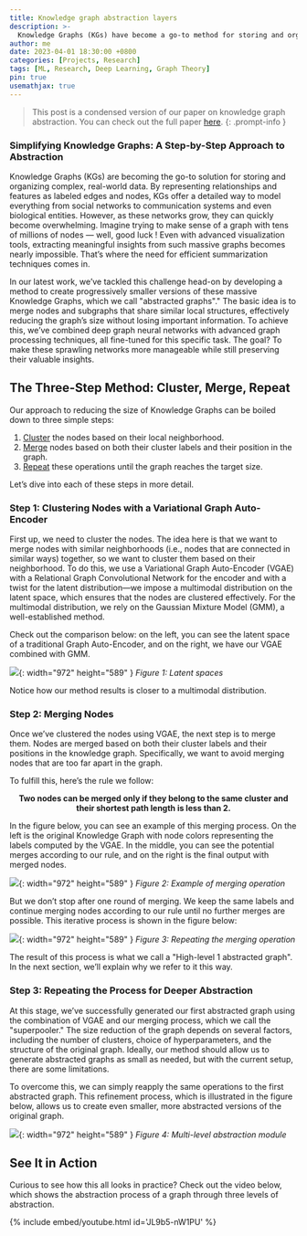 ```yaml
---
title: Knowledge graph abstraction layers
description: >-
  Knowledge Graphs (KGs) have become a go-to method for storing and organizing complex real-world data. Unfortunately their size make them difficult to manage and understand. Let's see how we can transform them in smaller graph while preserving their structure.
author: me
date: 2023-04-01 18:30:00 +0800
categories: [Projects, Research]
tags: [ML, Research, Deep Learning, Graph Theory]
pin: true
usemathjax: true
---
```


> This post is a condensed version of our paper on knowledge graph abstraction. You can check out the full paper [here](https://gitlab.com/research2003933/kg-abstraction-layers/-/raw/master/paper.pdf?ref_type=heads&inline=false).
{: .prompt-info }

### Simplifying Knowledge Graphs: A Step-by-Step Approach to Abstraction

Knowledge Graphs (KGs) are becoming the go-to solution for storing and organizing complex, real-world data. By representing relationships and features as labeled edges and nodes, KGs offer a detailed way to model everything from social networks to communication systems and even biological entities. However, as these networks grow, they can quickly become overwhelming. Imagine trying to make sense of a graph with tens of millions of nodes — well, good luck ! Even with advanced visualization tools, extracting meaningful insights from such massive graphs becomes nearly impossible. That’s where the need for efficient summarization techniques comes in.

In our latest work, we’ve tackled this challenge head-on by developing a method to create progressively smaller versions of these massive Knowledge Graphs, which we call "abstracted graphs"." The basic idea is to merge nodes and subgraphs that share similar local structures, effectively reducing the graph’s size without losing important information. To achieve this, we’ve combined deep graph neural networks with advanced graph processing techniques, all fine-tuned for this specific task. The goal? To make these sprawling networks more manageable while still preserving their valuable insights.

## The Three-Step Method: Cluster, Merge, Repeat

Our approach to reducing the size of Knowledge Graphs can be boiled down to three simple steps:
1. [Cluster](#cluster) the nodes based on their local neighborhood.
2. [Merge](#merge) nodes based on both their cluster labels and their position in the graph.
3. [Repeat](#repeat) these operations until the graph reaches the target size.

Let’s dive into each of these steps in more detail.

<a id="cluster"></a>
### Step 1: Clustering Nodes with a Variational Graph Auto-Encoder

First up, we need to cluster the nodes. The idea here is that we want to merge nodes with similar neighborhoods (i.e., nodes that are connected in similar ways) together, so we want to cluster them based on their neighborhood. To do this, we use a Variational Graph Auto-Encoder (VGAE) with a Relational Graph Convolutional Network for the encoder and with a twist for the latent distribution—we impose a multimodal distribution on the latent space, which ensures that the nodes are clustered effectively. For the multimodal distribution, we rely on the Gaussian Mixture Model (GMM), a well-established method. 

Check out the comparison below: on the left, you can see the latent space of a traditional Graph Auto-Encoder, and on the right, we have our VGAE combined with GMM.

![](./../assets/img/posts/knowledge-graph-abs/latent_space_vgae.png){: width="972" height="589" }
*Figure 1: Latent spaces*

Notice how our method results is closer to a multimodal distribution.

<a id="merge"></a>
### Step 2: Merging Nodes

Once we’ve clustered the nodes using VGAE, the next step is to merge them. Nodes are merged based on both their cluster labels and their positions in the knowledge graph. Specifically, we want to avoid merging nodes that are too far apart in the graph.

To fulfill this, here’s the rule we follow:

<p style="text-align: center;"><b>Two nodes can be merged only if they belong to the same cluster and their shortest path length is less than 2.</b></p>

In the figure below, you can see an example of this merging process. On the left is the original Knowledge Graph with node colors representing the labels computed by the VGAE. In the middle, you can see the potential merges according to our rule, and on the right is the final output with merged nodes.

![](./../assets/img/posts/knowledge-graph-abs/merge_example.png){: width="972" height="589" }
*Figure 2: Example of merging operation*

But we don’t stop after one round of merging. We keep the same labels and continue merging nodes according to our rule until no further merges are possible. This iterative process is shown in the figure below:

![](./../assets/img/posts/knowledge-graph-abs/superpooler.png){: width="972" height="589" }
*Figure 3: Repeating the merging operation*

The result of this process is what we call a "High-level 1 abstracted graph". In the next section, we’ll explain why we refer to it this way.

<a id="repeat"></a>
### Step 3: Repeating the Process for Deeper Abstraction

At this stage, we’ve successfully generated our first abstracted graph using the combination of VGAE and our merging process, which we call the "superpooler." The size reduction of the graph depends on several factors, including the number of clusters, choice of hyperparameters, and the structure of the original graph. Ideally, our method should allow us to generate abstracted graphs as small as needed, but with the current setup, there are some limitations.

To overcome this, we can simply reapply the same operations to the first abstracted graph. This refinement process, which is illustrated in the figure below, allows us to create even smaller, more abstracted versions of the original graph.

![](./../assets/img/posts/knowledge-graph-abs/multilevel_abstraction.png){: width="972" height="589" }
*Figure 4: Multi-level abstraction module*

## See It in Action

Curious to see how this all looks in practice? Check out the video below, which shows the abstraction process of a graph through three levels of abstraction.

{% include embed/youtube.html id='JL9b5-nW1PU' %}